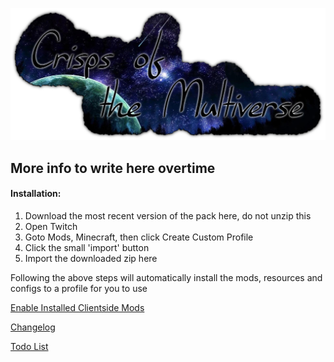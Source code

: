![Alt text](https://github.com/HeartlessAUS/Crisps-of-the-Multiverse/blob/master/resources/mainmenu/textures/logo.png?raw=true "Crisps of the Multiverse")
## More info to write here overtime


#### Installation:

  1. Download the most recent version of the pack here, do not unzip this
  2. Open Twitch
  3. Goto Mods, Minecraft, then click Create Custom Profile
  4. Click the small 'import' button
  5. Import the downloaded zip here
  
  Following the above steps will automatically install the mods, resources and configs to a profile for you to use
  
  [Enable Installed Clientside Mods](https://github.com/HeartlessAUS/Crisps-of-the-Multiverse/blob/master/Disabled.md)
  
  [Changelog](https://github.com/HeartlessAUS/Crisps-of-the-Multiverse/blob/master/Changelog.md)
  
  [Todo List](https://github.com/HeartlessAUS/Crisps-of-the-Multiverse/blob/master/Todo.md)
